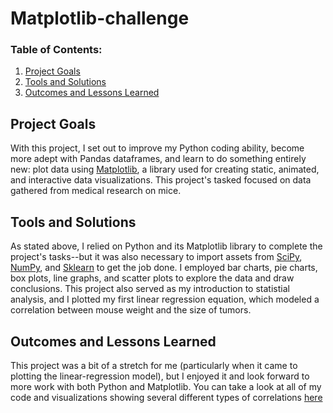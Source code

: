 
# Matplotlib-challenge
### Table of Contents:

 1. [Project Goals](#project-goals)
 2. [Tools and Solutions](#tools-and-solutions)
 3. [Outcomes and Lessons Learned](#outcomes-and-lessons-learned)
   
## Project Goals
With this project, I set out to improve my Python coding ability, become more adept with Pandas dataframes, and learn to do something entirely new: plot data using <a href="https://matplotlib.org/">Matplotlib</a>, a library used for creating static, animated, and interactive data visualizations. This project's tasked focused on data gathered from medical research on mice.

## Tools and Solutions
As stated above, I relied on Python and its Matplotlib library to complete the project's tasks--but it was also necessary to import assets from <a href="https://www.scipy.org/">SciPy</a>, <a href="https://numpy.org/">NumPy</a>, and <a href="https://scikit-learn.org/stable/">Sklearn</a> to get the job done. I employed bar charts, pie charts, box plots, line graphs, and scatter plots to explore the data and draw conclusions. This project also served as my introduction to statistial analysis, and I plotted my first linear regression equation, which modeled a correlation between mouse weight and the size of tumors.

## Outcomes and Lessons Learned
This project was a bit of a stretch for me (particularly when it came to plotting the linear-regression model), but I enjoyed it and look forward to more work with both Python and Matplotlib. You can take a look at all of my code and visualizations showing several different types of correlations <a href="https://github.com/sonder74/matplotlib-challenge/blob/master/pymaceuticals_final.ipynb">here</a>











